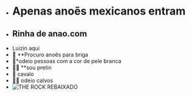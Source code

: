 - # Apenas anoẽs mexicanos entram
- ## Rinha de anao.com
- Luizin aqui 
- 👀 **Procuro anoẽs para briga
- 🐒*odeio pessoas com a cor de pele branca 
- 🤷🏻 **sou pretin
- 🐴 cavalo
- 👨‍🦲 odeio calvos 
- ![THE ROCK REBAIXADO](https://i.redd.it/w9qa6ivs7lx61.jpg)

<!---
fromolts/fromolts is a ✨ special ✨ repository because its `README.md` (this file) appears on your GitHub profile.
You can click the Preview link to take a look at your changes.
--->
